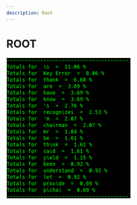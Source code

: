```yaml
---
description: Root
---
```


# ROOT

![Google Congressional Hearing ROOT sorted by percent \(top 20\)](../../.gitbook/assets/2019-01-04-155812_326x370_scrot%20%281%29.png)

